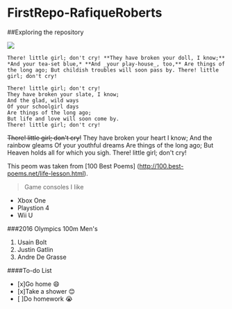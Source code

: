 # FirstRepo-RafiqueRoberts
##Exploring the repository

![](http://10bestquotes.com/wp-content/uploads/2016/06/Little-girl-.jpg)

`There! little girl; don't cry!
**They have broken your doll, I know;**
*And your tea-set blue,*
**And _your play-house_, too,**
Are things of the long ago;
But childish troubles will soon pass by.
There! little girl; don't cry!`

```
There! little girl; don't cry!
They have broken your slate, I know;
And the glad, wild ways
Of your schoolgirl days
Are things of the long ago;
But life and love will soon come by.
There! little girl; don't cry!
```


~~There! little girl; don't cry!~~
They have broken your heart I know;
And the rainbow gleams
Of your youthful dreams
Are things of the long ago;
But Heaven holds all for which you sigh.
There! little girl; don't cry!


This peom was taken from [100 Best Poems] (http://100.best-poems.net/life-lesson.html).

>Game consoles I like

- Xbox One
- Playstion 4
- Wii U

###2016 Olympics 100m Men's

1. Usain Bolt
2. Justin Gatlin
3. Andre De Grasse


####To-do List

- [x]Go home :smile:
- [x]Take a shower :blush:
- [ ]Do homework :sob:
